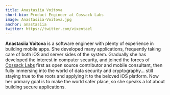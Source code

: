 ```yaml
---
title: Anastasiia Voitova
short-bio: Product Engineer at Cossack Labs
image: Anastasiia-Voitova.jpg
anchor: anastasiia
twitter: https://twitter.com/vixentael
---
```


<strong>Anastasiia Voitova</strong> is a software engineer with plenty of experience in building mobile apps. She developed many applications, frequently taking care of both iOS and server sides of the system. Gradually she has developed the interest in computer security, and joined the forces of [Cossack Labs](https://www.cossacklabs.com/) first as open source contributor and mobile consultant, then fully immersing into the world of data security and cryptography... still staying true to the roots and applying it to the beloved iOS platform. Now her primary goal is to make the world safer place, so she speaks a lot about building secure applications.
